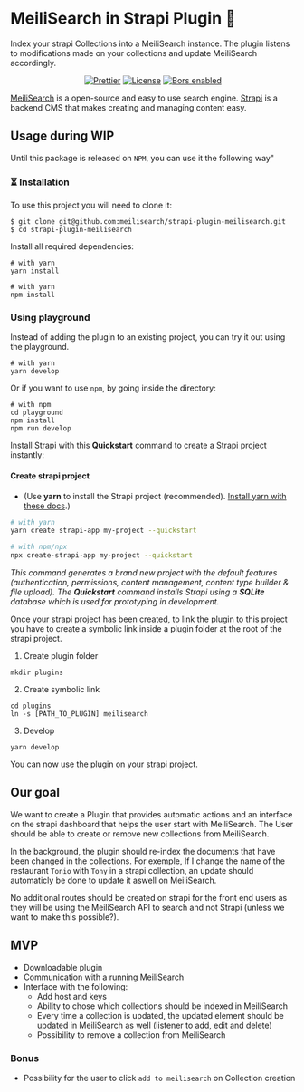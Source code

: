 # MeiliSearch in Strapi Plugin 🔎

Index your strapi Collections into a MeiliSearch instance. The plugin listens to modifications made on your collections and update MeiliSearch accordingly.

<p align="center">
  <!-- <a href="https://www.npmjs.com/package/meilisearch"><img src="https://img.shields.io/npm/v/meilisearch.svg" alt="npm version"></a> -->
  <!-- <a href="https://github.com/meilisearch/meilisearch-js/actions"><img src="https://github.com/meilisearch/meilisearch-js/workflows/Tests/badge.svg" alt="Tests"></a> -->
  <a href="https://github.com/prettier/prettier"><img src="https://img.shields.io/badge/styled_with-prettier-ff69b4.svg" alt="Prettier"></a>
  <a href="https://github.com/meilisearch/meilisearch-js/blob/main/LICENSE"><img src="https://img.shields.io/badge/license-MIT-informational" alt="License"></a>
  <a href="https://app.bors.tech/repositories/28762"><img src="https://bors.tech/images/badge_small.svg" alt="Bors enabled"></a>
</p>

[MeiliSearch](https://github.com/meilisearch/meilisearch) is a open-source and easy to use search engine.
[Strapi](https://strapi.io/) is a backend CMS that makes creating and managing content easy.

## Usage during WIP

Until this package is released on `NPM`, you can use it the following way"

### ⏳ Installation

To use this project you will need to clone it:

```
$ git clone git@github.com:meilisearch/strapi-plugin-meilisearch.git
$ cd strapi-plugin-meilisearch
```

Install all required dependencies:
```
# with yarn
yarn install

# with yarn
npm install
```

### Using playground

Instead of adding the plugin to an existing project, you can try it out using the playground.

```
# with yarn
yarn develop
```

Or if you want to use `npm`, by going inside the directory:
```
# with npm
cd playground
npm install
npm run develop
```

Install Strapi with this **Quickstart** command to create a Strapi project instantly:


#### Create strapi project

- (Use **yarn** to install the Strapi project (recommended). [Install yarn with these docs](https://yarnpkg.com/lang/en/docs/install/).)

```bash
# with yarn
yarn create strapi-app my-project --quickstart

# with npm/npx
npx create-strapi-app my-project --quickstart
```

_This command generates a brand new project with the default features (authentication, permissions, content management, content type builder & file upload). The **Quickstart** command installs Strapi using a **SQLite** database which is used for prototyping in development._


Once your strapi project has been created, to link the plugin to this project you have to create a symbolic link inside a plugin folder at the root of the strapi project.

1. Create plugin folder
```
mkdir plugins
```
2. Create symbolic link
```
cd plugins
ln -s [PATH_TO_PLUGIN] meilisearch
```
3. Develop
```
yarn develop
```

You can now use the plugin on your strapi project.


## Our goal

We want to create a Plugin that provides automatic actions and an interface on the strapi dashboard that helps the user start with MeiliSearch. The User should be able to create or remove new collections from MeiliSearch.

In the background, the plugin should re-index the documents that have been changed in the collections.
For exemple, If I change the name of the restaurant `Tonio` with `Tony` in a strapi collection, an update should automaticly be done to update it aswell on MeiliSearch.

No additional routes should be created on strapi for the front end users as they will be using the MeiliSearch API to search and not Strapi (unless we want to make this possible?).

## MVP

- Downloadable plugin
- Communication with a running MeiliSearch
- Interface with the following:
    - Add host and keys
    - Ability to chose which collections should be indexed in MeiliSearch
    - Every time a collection is updated, the updated element should be updated in MeiliSearch as well (listener to add, edit and delete)
    - Possibility to remove a collection from MeiliSearch

### Bonus

- Possibility for the user to click `add to meilisearch` on Collection creation
